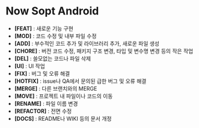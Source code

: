 # Now Sopt Android
- **[FEAT]** : 새로운 기능 구현
- **[MOD]** : 코드 수정 및 내부 파일 수정
- **[ADD]** : 부수적인 코드 추가 및 라이브러리 추가, 새로운 파일 생성
- **[CHORE]** : 버전 코드 수정, 패키지 구조 변경, 타입 및 변수명 변경 등의 작은 작업
- **[DEL]** : 쓸모없는 코드나 파일 삭제
- **[UI]** : UI 작업
- **[FIX]** : 버그 및 오류 해결
- **[HOTFIX]** : issue나 QA에서 문의된 급한 버그 및 오류 해결
- **[MERGE]** : 다른 브랜치와의 MERGE
- **[MOVE]** : 프로젝트 내 파일이나 코드의 이동
- **[RENAME]** : 파일 이름 변경
- **[REFACTOR]** : 전면 수정
- **[DOCS]** : README나 WIKI 등의 문서 개정
